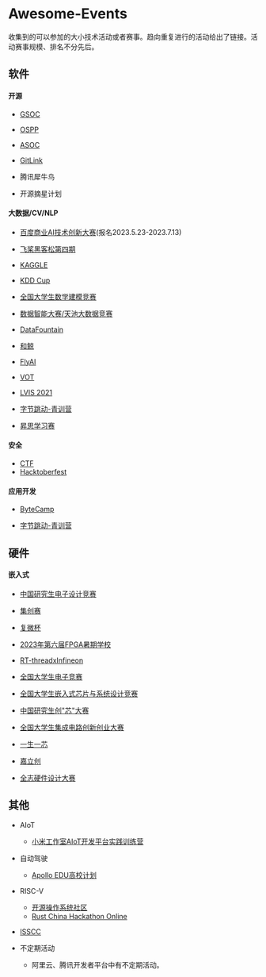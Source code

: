 # Awesome-Events

收集到的可以参加的大小技术活动或者赛事。趋向重复进行的活动给出了链接。活动赛事规模、排名不分先后。

## 软件

#### 开源

- [GSOC](https://summerofcode.withgoogle.com/)

- [OSPP](https://summer-ospp.ac.cn/)

- [ASOC](https://asoc2022.opensource.alibaba.com/)

- [GitLink](https://www.gitlink.org.cn/glcc)

- 腾讯犀牛鸟

- 开源摘星计划

#### 大数据/CV/NLP
- [百度商业AI技术创新大赛](https://mp.weixin.qq.com/s/L7vd878_P93O4Ydr59cuFA)(报名2023.5.23-2023.7.13)

- [飞桨黑客松第四期](https://github.com/PaddlePaddle/Paddle/issues/51281#paddlefamily)

- [KAGGLE](https://www.kaggle.com/competitions)

- [KDD Cup](https://www.kdd.org/kdd-cup)

- [全国大学生数学建模竞赛](http://www.mcm.edu.cn/)

- [数据智能大赛/天池大数据竞赛](https://tianchi.aliyun.com/competition/activeList)

- [DataFountain](https://www.datafountain.cn/competitions?type=3&selectedCategory=3&selectedType=-1&tagCode=)

- [和鲸](https://www.heywhale.com/home/competition)

- [FlyAI](https://www.flyai.com/)

- [VOT](https://www.votchallenge.net/)

- [LVIS 2021](https://cocodataset.org/#home)

- [字节跳动-青训营](https://youthcamp.bytedance.com/)

- [昇思学习赛](https://mp.weixin.qq.com/s/v8rrfPiM9rfS9g7Nb-0-pQ)

#### 安全

- [CTF](https://www.ctfhub.com/#/calendar)
- [Hacktoberfest](https://hacktoberfest.com/)

#### 应用开发

- [ByteCamp](https://bytecamp.toutiao.com/)

- [字节跳动-青训营](https://youthcamp.bytedance.com/)


## 硬件
#### 嵌入式
- [中国研究生电子设计竞赛](https://cpipc.acge.org.cn/cw/hp/6)

- [集创赛](http://univ.ciciec.com/)

- [复微杯](https://zhuanlan.zhihu.com/p/619294413)

- [2023年第六届FPGA暑期学校](https://mp.weixin.qq.com/s?__biz=MzU0MjQ2MzYxNQ==&mid=2247488915&idx=1&sn=78c7a541075e2cf762d2827b050c40c9&chksm=fb1b1683cc6c9f955424857afb6702515c78da5f480763e094d0f0ca76af70c2cbd9495a2611&mpshare=1&scene=23&srcid=0530qTcmyfN5HTElUkHGrIs2&sharer_sharetime=1685416982550&sharer_shareid=eca0b5ce80278a5f5fe298f9e5f1ca2c#rd)

- [RT-threadxInfineon](https://www.rt-thread.org/competition.html)

- [全国大学生电子竞赛](http://nuedc.xjtu.edu.cn/)

- [全国大学生嵌入式芯片与系统设计竞赛](http://www.socchina.net/)

- [中国研究生创"芯"大赛](https://cpipc.acge.org.cn//cw/detail/10/2c90801886c67da80186ca65b4a203aa)

- [全国大学生集成电路创新创业大赛](http://univ.ciciec.com/)

- [一生一芯](https://oscpu.github.io/ysyx/)

- [嘉立创](https://maker.lceda.cn/)

- [全志硬件设计大赛](https://mp.weixin.qq.com/s/WUt2029iiiZrgptBZzow2w)

## 其他

- AIoT
  - [小米工作室AIoT开发平台实践训练营](https://mp.weixin.qq.com/s/oo4vuAyhZSh8FRmzOv2UAg)
  
- 自动驾驶
  - [Apollo EDU高校计划](https://mp.weixin.qq.com/s/QIQDAn3KCssgrsSJTdqkOg)

- RISC-V
  - [开源操作系统社区](https://os2edu.cn/homepage/)
  - [Rust China Hackathon Online](https://rustcc.cn/article?id=2f922fd7-c20c-497c-8f02-89708a9fcaf1)
- [ISSCC](https://www.isscc.org/)

- 不定期活动
  - 阿里云、腾讯开发者平台中有不定期活动。
